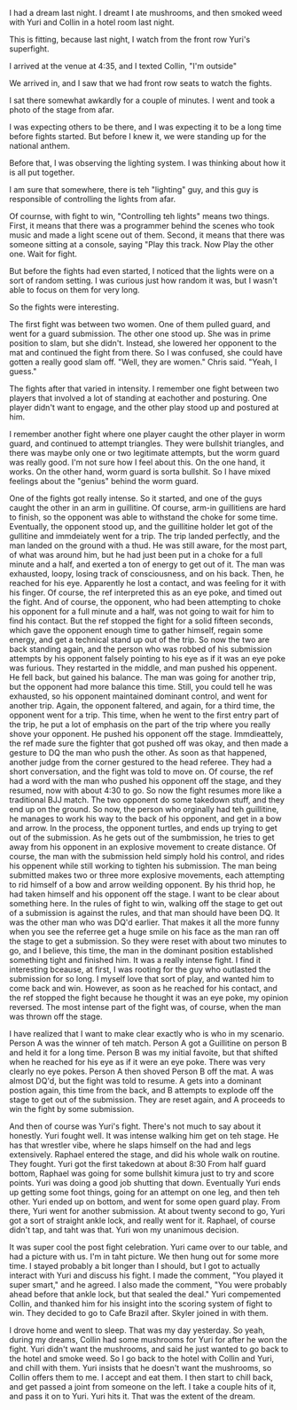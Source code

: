 I had a dream last night. I dreamt I ate mushrooms, and then smoked weed with Yuri and Collin in a hotel room last night.

This is fitting, because last night, I watch from the front row Yuri's superfight.

I arrived at the venue at 4:35, and I texted Collin, "I'm outside"

We arrived in, and I saw that we had front row seats to watch the fights.

I sat there somewhat awkardly for a couple of minutes. I went and took a photo of the stage from afar.

I was expecting others to be there, and I was expecting it to be a long time before fights started. But before I knew it, we were standing up for the national anthem.

Before that, I was observing the lighting system. I was thinking about how it is all put together.

I am sure that somewhere, there is teh "lighting" guy, and this guy is responsible of controlling the lights from afar.

Of cournse, with fight to win, "Controlling teh lights" means two things.
First, it means that there was a programmer behind the scenes who took music and made a light scene out of them.
Second, it means that there was someone sitting at a console, saying "Play this track. Now Play the other one. Wait for fight.

But before the fights had even started, I noticed that the lights were on a sort of random setting.
I was curious just how random it was, but I wasn't able to focus on them for very long.

So the fights were interesting.

The first fight was between two women.
One of them pulled guard, and went for a guard submission.
The other one stood up.
She was in prime position to slam, but she didn't.
Instead, she lowered her opponent to the mat and continued the fight from there.
So I was confused, she could have gotten a really good slam off.
"Well, they are women." Chris said.
"Yeah, I guess."

The fights after that varied in intensity.
I remember one fight between two players that involved a lot of standing at eachother and posturing.
One player didn't want to engage, and the other play stood up and postured at him.

I remember another fight where one player caught the other player in worm guard, and continued to attempt triangles.
They were bullshit triangles, and there was maybe only one or two legitimate attempts, but the worm guard was really good.
I'm not sure how I feel about this.
On the one hand, it works.
On the other hand, worm guard is sorta bullshit.
So I have mixed feelings about the "genius" behind the worm guard.

One of the fights got really intense.
So it started, and one of the guys caught the other in an arm in guillitine.
Of course, arm-in guillitiens are hard to finish, so the opponent was able to withstand the choke for some time.
Eventually, the opponent stood up, and the guillitine holder let got of the gullitine and immdeiately went for a trip.
The trip landed perfectly, and the man landed on the ground with a thud.
He was still aware, for the most part, of what was around him, but he had just been put in a choke for a full minute and a half, and exerted a ton of energy to get out of it.
The man was exhausted, loopy, losing track of consciousness, and on his back.
Then, he reached for his eye.
Apparently he lost a contact, and was feeling for it with his finger.
Of course, the ref interpreted this as an eye poke, and timed out the fight.
And of course, the opponent, who had been attempting to choke his opponent for a full minute and a half, was not going to wait for him to find his contact.
But the ref stopped the fight for a solid fifteen seconds, which gave the opponent enough time to gather himself, regain some energy, and get a technical stand up out of the trip.
So now the two are back standing again, and the person who was robbed of his submission attempts by his opponent falsely pointing to his eye as if it was an eye poke was furious.
They restarted in the middle, and man pushed his oppenent.
He fell back, but gained his balance. The man was going for another trip, but the opponent had more balance this time.
Still, you could tell he was exhausted, so his opponent maintained dominant control, and went for another trip.
Again, the opponent faltered, and again, for a third time, the opponent went for a trip.
This time, when he went to the first entry part of the trip, he put a lot of emphasis on the part of the trip where you really shove your opponent.
He pushed his opponent off the stage.
Immdieattely, the ref made sure the fighter that got pushed off was okay, and then made a gesture to DQ the man who push the other.
As soon as that happened, another judge from the corner gestured to the head referee. They had a short conversation, and the fight was told to move on.
Of course, the ref had a word with the man who pushed his opponent off the stage, and they resumed, now with about 4:30 to go.
So now the fight resumes more like a traditional BJJ match. The two opponent do some takedown stuff, and they end up on the ground.
So now, the person who orginally had teh guillitine, he manages to work his way to the back of his opponent, and get in a bow and arrow.
In the process, the opponent turtles, and ends up trying to get out of the submission.
As he gets out of the sumbmission, he tries to get away from his opponent in an explosive movement to create distance.
Of course, the man with the submission held simply hold his control, and rides his oppenent while still working to tighten his submission.
The man being submitted makes two or three more explosive movements, each attempting to rid himself of a bow and arrow weilding opponent.
By his thrid hop, he had taken himself and his opponent off the stage.
I want to be clear about something here.
In the rules of fight to win, walking off the stage to get out of a submission is against the rules, and that man should have been DQ.
It was the other man who was DQ'd earlier.
That makes it all the more funny when you see the referree get a huge smile on his face as the man ran off the stage to get a submission.
So they were reset with about two minutes to go, and I believe, this time, the man in the dominant position established something tight and finished him.
It was a really intense fight.
I find it interesting bceause, at first, I was rooting for the guy who outlasted the submission for so long.
I myself love that sort of play, and wanted him to come back and win.
However, as soon as he reached for his contact, and the ref stopped the fight because he thought it was an eye poke, my opinion reversed.
The most intense part of the fight was, of course, when the man was thrown off the stage.

I have realized that I want to make clear exactly who is who in my scenario.
Person A was the winner of teh match.
Person A got a Guillitine on person B and held it for a long time.
Person B was my initial favoite, but that shifted when he reached for his eye as if it were an eye poke. There was very clearly no eye pokes.
Person A then shoved Person B off the mat.
A was almost DQ'd, but the fight was told to resume.
A gets into a dominant postion again, this time from the back, and B attempts to explode off the stage to get out of the submission.
They are reset again, and A proceeds to win the fight by some submission.

And then of course was Yuri's fight.
There's not much to say about it honestly.
Yuri fought well.
It was intense walking him get on teh stage.
He has that wrestler vibe, where he slaps himself on the had and legs extensively.
Raphael entered the stage, and did his whole walk on routine.
They fought.
Yuri got the first takedown at about 8:30
From half guard bottom, Raphael was going for some bullshit kimura just to try and score points.
Yuri was doing a good job shutting that down.
Eventually Yuri ends up getting some foot things, going for an attempt on one leg, and then teh other.
Yuri ended up on bottom, and went for some open guard play.
From there, Yuri went for another submission.
At about twenty second to go, Yuri got a sort of straight ankle lock, and really went for it.
Raphael, of course didn't tap, and taht was that.
Yuri won my unanimous decision.

It was super cool the post fight celebration. Yuri came over to our table, and had a picture with us.
I'm in taht picture.
We then hung out for some more time.
I stayed probably a bit longer than I should, but I got to actually interact with Yuri and discuss his fight.
I made the comment, "You played it super smart," and he agreed.
I also made the comment, "You were probably ahead before that ankle lock, but that sealed the deal."
Yuri compemented Collin, and thanked him for his insight into the scoring system of fight to win.
They decided to go to Cafe Brazil after. Skyler joined in with them.

I drove home and went to sleep.
That was my day yesterday.
So yeah, during my dreams, Collin had some mushrooms for Yuri for after he won the fight.
Yuri didn't want the mushrooms, and said he just wanted to go back to the hotel and smoke weed.
So I go back to the hotel with Collin and Yuri, and chill with them.
Yuri insists that he doesn't want the mushrooms, so Collin offers them to me.
I accept and eat them.
I then start to chill back, and get passed a joint from someone on the left.
I take a couple hits of it, and pass it on to Yuri.
Yuri hits it.
That was the extent of the dream.


